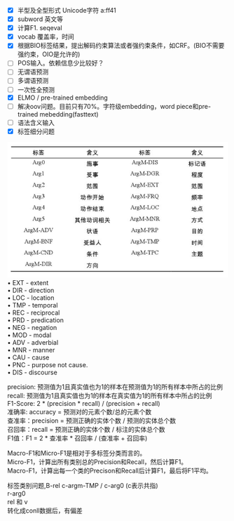 - [x] 半型及全型形式 Unicode字符 a:ff41
- [x] subword 英文等
- [x] 计算F1. seqeval 
- [x] vocab 覆盖率，时间
- [x] 根据BIO标签结果，提出解码约束算法或者强约束条件，如CRF。(BIO不需要强约束，OIO是允许的)
- [ ] POS输入。依赖信息少比较好？
- [ ] 无谓语预测
- [ ] 多谓语预测
- [ ] 一次性全预测
- [x] ELMO / pre-trained embedding
- [ ] 解决oov问题。目前只有70%。字符级embedding，word piece和pre-trained mebedding(fasttext)
- [ ] 语法含义输入
- [x] 标签细分问题

![label](label.jpg)  
• EXT - extent  
• DIR - direction  
• LOC - location  
• TMP - temporal  
• REC - reciprocal  
• PRD - predication  
• NEG - negation  
• MOD - modal  
• ADV - adverbial   
• MNR - manner  
• CAU - cause  
• PNC - purpose not cause.  
• DIS - discourse 

precision: 预测值为1且真实值也为1的样本在预测值为1的所有样本中所占的比例  
recall: 预测值为1且真实值也为1的样本在真实值为1的所有样本中所占的比例  
F1-Score: 2 * (precision * recall) / (precision + recall)  
准确率: accuracy = 预测对的元素个数/总的元素个数  
查准率：precision = 预测正确的实体个数 / 预测的实体总个数  
召回率：recall = 预测正确的实体个数 / 标注的实体总个数  
F1值：F1 = 2 * 查准率 * 召回率 / (查准率 + 召回率)  

Macro-F1和Micro-F1是相对于多标签分类而言的。  
Micro-F1，计算出所有类别总的Precision和Recall，然后计算F1。  
Macro-F1，计算出每一个类的Precison和Recall后计算F1，最后将F1平均。

标签类别问题,B-rel
c-argm-TMP / c-arg0 (c表示共指)  
r-arg0  
rel 和 v  
转化成conll数据后，有偏差   